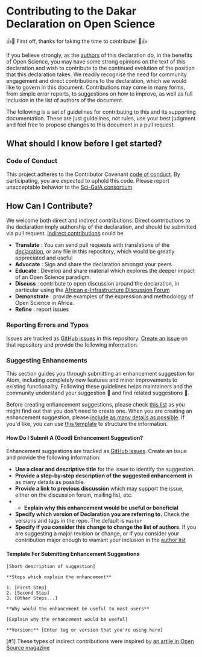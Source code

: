 # Contributing to the Dakar Declaration on Open Science

:+1::tada: First off, thanks for taking the time to contribute! :tada::+1:

If you believe strongly, as the [authors](AUTHORS.md) of this declaration do, in the benefits of Open Science, you may have some strong opinions on the text of this declaration and wish to contribute to the continued evolution of the position that this declaration takes. We readily recognise the need for community engagement and direct contributions to the declaration, which we would like to govern in this document. Contributions may come in many  forms, from simple error reports, to suggestions on how to improve, as well as full inclusion in the list of authors of the document.

The following is a set of guidelines for contributing to this and its supporting documentation. These are just guidelines, not rules, use your best judgment and feel free to propose changes to this document in a pull request.

## What should I know before I get started?

### Code of Conduct

This project adheres to the Contributor Covenant [code of conduct](CODE_OF_CONDUCT.md).
By participating, you are expected to uphold this code.
Please report unacceptable behavior to the [Sci-GaIA consortium](mailto:consortium@sci-gaia.eu).

## How Can I Contribute?

We welcome both direct and indirect contributions. Direct contributions to the declaration imply authorship of the declaration, and should be submitted via pull request. [Indirect contributions](#1) could be

  * **Translate** : You can send pull requests with translations of the [declaration](Dakar-Declaration.md), or any file in this repository, which would be greatly appreciated and useful
  * **Advocate** : Sign and share the declaration amongst your peers
  * **Educate** : Develop and share material which explores the deeper impact of an Open Science paradigm.
  * **Discuss** : contribute to open discussion around the declaration, in particular using the [African e-Infrastructure Discussion Forum](http://discourse.sci-gaia.eu)
  * **Demonstrate** : provide examples of the expression and methodology of Open Science in Africa.
  * **Refine** : report issues

### Reporting Errors and Typos

Issues are tracked as [GitHub issues](https://guides.github.com/features/issues/) in this repository. [Create an issue](../issues/new) on that repository and provide the following information.

### Suggesting Enhancements

This section guides you through submitting an enhancement suggestion for Atom, including completely new features and minor improvements to existing functionality. Following these guidelines helps maintainers and the community understand your suggestion :pencil: and find related suggestions :mag_right:.

Before creating enhancement suggestions, please check [this list](#before-submitting-an-enhancement-suggestion) as you might find out that you don't need to create one. When you are creating an enhancement suggestion, please [include as many details as possible](#how-do-i-submit-a-good-enhancement-suggestion). If you'd like, you can use [this template](#template-for-submitting-enhancement-suggestions) to structure the information.


#### How Do I Submit A (Good) Enhancement Suggestion?

Enhancement suggestions are tracked as [GitHub issues](https://guides.github.com/features/issues/). Create an issue and provide the following information:

* **Use a clear and descriptive title** for the issue to identify the suggestion.
* **Provide a step-by-step description of the suggested enhancement** in as many details as possible.
* **Provide a link to previous discussion** which may support the issue, either on the discussion forum, mailing list, etc.
* * **Explain why this enhancement would be useful or beneficial**
* **Specify which version of Declaration you are referring to.** Check the versions and tags in the repo. The default is `master`
* **Specify if you consider this change to change the list of authors**. If you are suggesting a major revision or change, or if you consider your contribution major enough to warrant your inclusion in the [author list](AUTHORS.md)

#### Template For Submitting Enhancement Suggestions

    [Short description of suggestion]

    **Steps which explain the enhancement**

    1. [First Step]
    2. [Second Step]
    3. [Other Steps...]

    **Why would the enhancement be useful to most users**

    [Explain why the enhancement would be useful]

    **Version:** [Enter tag or version that you're using here]

[#1] These types of indirect contributions were inspired by [an artile in Open Source magazine](https://opensource.com/life/16/1/8-ways-contribute-open-source-without-writing-code)
